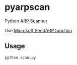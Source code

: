 # pyarpscan
Python ARP Scanner

Use [Microsoft SendARP function](https://msdn.microsoft.com/en-us/library/windows/desktop/aa366358(v=vs.85).aspx)

## Usage
```python
python scan.py
```
